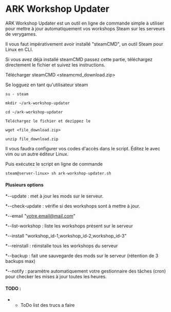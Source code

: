 ARK Workshop Updater
======================

ARK Workshop Updater est un outil en ligne de commande simple à utiliser pour mettre à jour automatiquement vos workshops Steam sur les serveurs de verygames.

Il vous faut impérativement avoir installé "steamCMD", un outil Steam pour Linux en CLI.

Si vous avez déjà installé steamCMD passez cette partie, téléchargez directement le fichier et suivez les instructions.


Télécharger steamCMD
<steamcmd_download.zip>


Se logguez en tant qu'utilisateur steam

```
su - steam

mkdir ~/ark-workshop-updater

cd ~/ark-workshop-updater

Téléchargez le fichier et dezippez le

wget <file_download.zip>

unzip file_download.zip
```


Il vous faudra configurer vos codes d'accès dans le script. Éditez le avec vim ou un autre éditeur Linux.


Puis exécutez le script en ligne de commande

```
steam@server-linux> sh ark-workshop-updater.sh
```

#### Plusieurs options

*--update : met à jour les mods sur le serveur.

*--check-update : vérifie si des workshops sont à mettre à jour.

*--email "votre.email@mail.com"

*--list-workshop : liste les workshops présent sur le serveur

*--install "workshop_id-1,workshop_id-2,workshop_id-3"

*--reinstall : réinstalle tous les workshops du serveur

*--backup : fait une sauvegarde des mods sur le serveur (rétention de 3 backups max)

*--notify : paramètre automatiquement votre gestionnaire des tâches (cron) pour checker les mises à jour toutes les heures.



#### TODO :

* - ToDo list des trucs a faire
